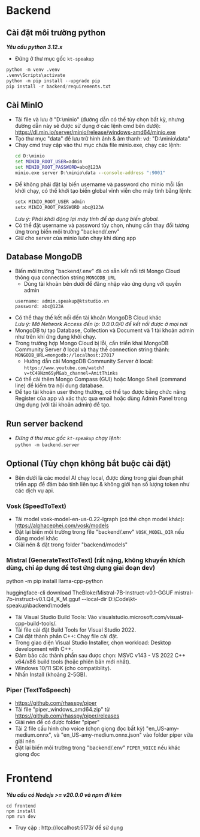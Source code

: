 # Backend

## Cài đặt môi trường python

**_Yêu cầu python 3.12.x_**

-   Đứng ở thư mục gốc `kt-speakup`

```python
python -m venv .venv
.venv\Scripts\activate
python -m pip install --upgrade pip
pip install -r backend/requirements.txt
```

## Cài MinIO

-   Tải file và lưu ở "D:\minio" (đường dẫn có thể tùy chọn bất kỳ, nhưng đường dẫn này sẽ được sử dụng ở các lệnh cmd bên dưới):\
    https://dl.min.io/server/minio/release/windows-amd64/minio.exe
-   Tạo thư mục "data" để lưu trữ hình ảnh & âm thanh: vd: "D:\minio\data"
-   Chạy cmd truy cập vào thư mục chứa file minio.exe, chạy các lệnh:
    ```cmd
    cd D:\minio
    set MINIO_ROOT_USER=admin
    set MINIO_ROOT_PASSWORD=abc@123A
    minio.exe server D:\minio\data --console-address ":9001"
    ```
-   Để không phải đặt lại biến username và password cho minio mỗi lần khởi chạy, có thể khởi tạo biến global vĩnh viễn cho máy tính bằng lệnh:
    ```cmd
    setx MINIO_ROOT_USER admin
    setx MINIO_ROOT_PASSWORD abc@123A
    ```
    _Lưu ý: Phải khởi động lại máy tính để áp dụng biến global._
-   Có thể đặt username và password tùy chọn, nhưng cần thay đổi tương ứng trong biến môi trường "backend/.env"
-   Giữ cho server của minio luôn chạy khi dùng app

## Database MongoDB

-   Biến môi trường "backend/.env" đã có sẵn kết nối tới Mongo Cloud thông qua connection string `MONGODB_URL`
    -   Dùng tài khoản bên dưới để đăng nhập vào ứng dụng với quyền admin
    ```
    username: admin.speakup@ktstudio.vn
    password: abc@123A
    ```
-   Có thể thay thế kết nối đến tài khoản MongoDB Cloud khác\
    _Lưu ý: Mở Network Access đến ip: 0.0.0.0/0 để kết nối được ở mọi nơi_
-   MongoDB tự tạo Database, Collection và Document và 1 tài khoản admin như trên khi ứng dụng khởi chạy.
-   Trong trường hợp Mongo Cloud bị lỗi, cần triển khai MongoDB Community Server ở local và thay thế connection string thành: `MONGODB_URL=mongodb://localhost:27017`
    -   Hướng dẫn cài MongoDB Community Server ở local:\
        `https://www.youtube.com/watch?v=tC49Nzm6SyM&ab_channel=AmitThinks`
-   Có thể cài thêm Mongo Compass (GUI) hoặc Mongo Shell (command line) để kiểm tra nội dung database.
-   Để tạo tài khoản user thông thường, có thể tạo được bằng chức năng Register của app và xác thực qua email hoặc dùng Admin Panel trong ứng dụng (với tài khoản admin) để tạo.

## Run server backend

-   _Đứng ở thư mục gốc `kt-speakup` chạy lệnh:_\
    `python -m backend.server`

## Optional (Tùy chọn không bắt buộc cài đặt)

-   Bên dưới là các model AI chạy local, được dùng trong giai đoạn phát triển app để đảm bảo tính liên tục & không giới hạn số lượng token như các dịch vụ api.

### Vosk (SpeedToText)

-   Tải model vosk-model-en-us-0.22-lgraph (có thẻ chọn model khác):\
    https://alphacephei.com/vosk/models
-   Đặt lại biến môi trường trong file "backend/.env" `VOSK_MODEL_DIR` nếu dùng model khác
-   Giải nén & đặt trong folder "backend/models"

### Mistral (GenerateTextToText) (rất nặng, không khuyến khích dùng, chỉ áp dụng để test ứng dụng giai đoạn dev)

python -m pip install llama-cpp-python

huggingface-cli download TheBloke/Mistral-7B-Instruct-v0.1-GGUF mistral-7b-instruct-v0.1.Q4_K_M.gguf --local-dir D:\Code\kt-speakup\backend\models

-   Tải Visual Studio Build Tools: Vào visualstudio.microsoft.com/visual-cpp-build-tools/.
-   Tải file cài đặt Build Tools for Visual Studio 2022.
-   Cài đặt thành phần C++: Chạy file cài đặt.
-   Trong giao diện Visual Studio Installer, chọn workload: Desktop development with C++.
-   Đảm bảo các thành phần sau được chọn: MSVC v143 - VS 2022 C++ x64/x86 build tools (hoặc phiên bản mới nhất).
-   Windows 10/11 SDK (cho compatiblity).
-   Nhấn Install (khoảng 2-5GB).

### Piper (TextToSpeech)

-   https://github.com/rhasspy/piper
-   Tải file "piper_windows_amd64.zip" từ https://github.com/rhasspy/piper/releases
-   Giải nén để có được folder "piper"
-   Tải 2 file cấu hình cho voice (chọn giọng đọc bất kỳ) "en_US-amy-medium.onnx", và "en_US-amy-medium.onnx.json" vào folder piper vừa giải nén
-   Đặt lại biến môi trường trong "backend/.env" `PIPER_VOICE` nếu khác giọng đọc

# Frontend

**_Yêu cầu có Nodejs >= v20.0.0 và npm đi kèm_**

```Nodejs
cd frontend
npm install
npm run dev
```

-   Truy cập : http://localhost:5173/ để sử dụng
